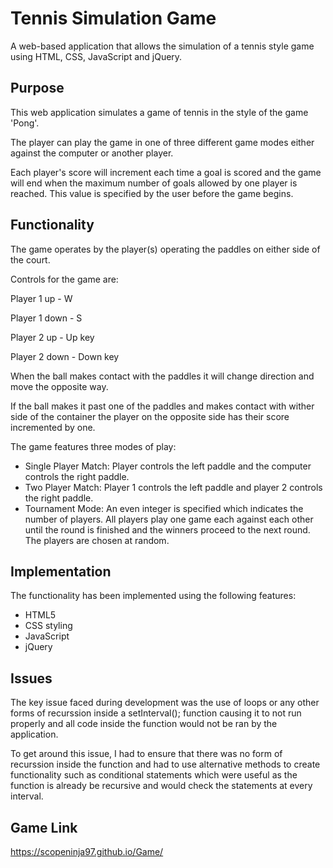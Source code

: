 # Tennis Simulation Game

A web-based application that allows the simulation of a tennis style game using HTML, CSS, JavaScript and jQuery.

## Purpose
This web application simulates a game of tennis in the style of the game 'Pong'.

The player can play the game in one of three different game modes either against the computer or another player.

Each player's score will increment each time a goal is scored and the game will end when the maximum number of goals allowed by one player is reached. This value is specified by the user before the game begins.

## Functionality

The game operates by the player(s) operating the paddles on either side of the court.

Controls for the game are:

Player 1 up - W

Player 1 down - S

Player 2 up - Up key

Player 2 down - Down key

When the ball makes contact with the paddles it will change direction and move the opposite way.

If the ball makes it past one of the paddles and makes contact with wither side of the container the player on the opposite side has their score incremented by one.

The game features three modes of play:

- Single Player Match: Player controls the left paddle and the computer controls the right paddle.
- Two Player Match: Player 1 controls the left paddle and player 2 controls the right paddle.
- Tournament Mode: An even integer is specified which indicates the number of players. All players play one game each against each other until the round is finished and the winners proceed to the next round. The players are chosen at random.

## Implementation
The functionality has been implemented using the following features:

- HTML5
- CSS styling
- JavaScript
- jQuery

## Issues
The key issue faced during development was the use of loops or any other forms of recurssion inside a setInterval(); function causing it to not run properly and all code inside the function would not be ran by the application.

To get around this issue, I had to ensure that there was no form of recurssion inside the function and had to use alternative methods to create functionality such as conditional statements which were useful as the function is already be recursive and would check the statements at every interval.

## Game Link
https://scopeninja97.github.io/Game/
